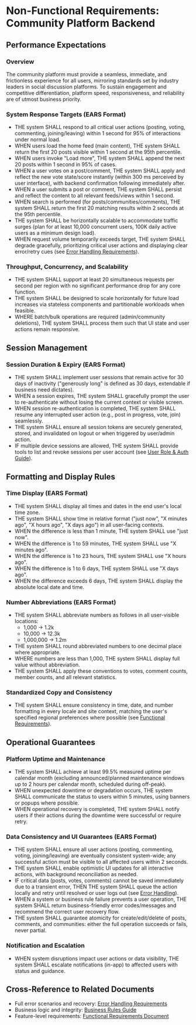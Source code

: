 # Non-Functional Requirements: Community Platform Backend

## Performance Expectations

### Overview
The community platform must provide a seamless, immediate, and frictionless experience for all users, mirroring standards set by industry leaders in social discussion platforms. To sustain engagement and competitive differentiation, platform speed, responsiveness, and reliability are of utmost business priority.

### System Response Targets (EARS Format)
- THE system SHALL respond to all critical user actions (posting, voting, commenting, joining/leaving) within 1 second for 95% of interactions under normal load.
- WHEN users load the home feed (main content), THE system SHALL return the first 20 posts visible within 1 second at the 95th percentile.
- WHEN users invoke "Load more", THE system SHALL append the next 20 posts within 1 second in 95% of cases.
- WHEN a user votes on a post/comment, THE system SHALL apply and reflect the new vote state/score instantly (within 300 ms perceived by user interface), with backend confirmation following immediately after.
- WHEN a user submits a post or comment, THE system SHALL persist and reflect the content to all relevant feeds/views within 1 second.
- WHEN search is performed (for posts/communities/comments), THE system SHALL return the first 20 matching results within 2 seconds at the 95th percentile.
- THE system SHALL be horizontally scalable to accommodate traffic surges (plan for at least 10,000 concurrent users, 100K daily active users as a minimum design load).
- WHEN request volume temporarily exceeds target, THE system SHALL degrade gracefully, prioritizing critical user actions and displaying clear error/retry cues (see [Error Handling Requirements](./06-error-handling.md)).

### Throughput, Concurrency, and Scalability
- THE system SHALL support at least 20 simultaneous requests per second per region with no significant performance drop for any core function.
- THE system SHALL be designed to scale horizontally for future load increases via stateless components and partitionable workloads when feasible.
- WHERE batch/bulk operations are required (admin/community deletions), THE system SHALL process them such that UI state and user actions remain responsive.

## Session Management

### Session Duration & Expiry (EARS Format)
- THE system SHALL implement user sessions that remain active for 30 days of inactivity ("generously long" is defined as 30 days, extendable if business need dictates).
- WHEN a session expires, THE system SHALL gracefully prompt the user to re-authenticate without losing the current context or visible screen.
- WHEN session re-authentication is completed, THE system SHALL resume any interrupted user action (e.g., post in progress, vote, join) seamlessly.
- THE system SHALL ensure all session tokens are securely generated, stored, and invalidated on logout or when triggered by user/admin action.
- IF multiple device sessions are allowed, THE system SHALL provide tools to list and revoke sessions per user account (see [User Role & Auth Guide](./02-user-roles-and-permissions.md)).

## Formatting and Display Rules

### Time Display (EARS Format)
- THE system SHALL display all times and dates in the end user's local time zone.
- THE system SHALL show time in relative format ("just now", "X minutes ago", "X hours ago", "X days ago") in all user-facing contexts.
- WHEN the difference is less than 1 minute, THE system SHALL use "just now".
- WHEN the difference is 1 to 59 minutes, THE system SHALL use "X minutes ago".
- WHEN the difference is 1 to 23 hours, THE system SHALL use "X hours ago".
- WHEN the difference is 1 to 6 days, THE system SHALL use "X days ago".
- WHEN the difference exceeds 6 days, THE system SHALL display the absolute local date and time.

### Number Abbreviations (EARS Format)
- THE system SHALL abbreviate numbers as follows in all user-visible locations:
  - 1,000 → 1.2k
  - 10,000 → 12.3k
  - 1,000,000 → 1.2m
- THE system SHALL round abbreviated numbers to one decimal place where appropriate.
- WHERE numbers are less than 1,000, THE system SHALL display full value without abbreviation.
- THE system SHALL apply these conventions to votes, comment counts, member counts, and all relevant statistics.

### Standardized Copy and Consistency
- THE system SHALL ensure consistency in time, date, and number formatting in every locale and site context, matching the user's specified regional preferences where possible (see [Functional Requirements](./04-functional-requirements.md)).

## Operational Guarantees

### Platform Uptime and Maintenance
- THE system SHALL achieve at least 99.5% measured uptime per calendar month (excluding announced/planned maintenance windows up to 2 hours per calendar month, scheduled during off-peak).
- WHEN unexpected downtime or degradation occurs, THE system SHALL communicate the status to users within 5 minutes, using banners or popups where possible.
- WHEN operational recovery is completed, THE system SHALL notify users if their actions during the downtime were successful or require retry.

### Data Consistency and UI Guarantees (EARS Format)
- THE system SHALL ensure all user actions (posting, commenting, voting, joining/leaving) are eventually consistent system-wide; any successful action must be visible to all affected users within 2 seconds.
- THE system SHALL enable optimistic UI updates for all interactive actions, with background reconciliation as needed.
- IF critical data (posts, votes, comments) cannot be saved immediately due to a transient error, THEN THE system SHALL queue the action locally and retry until resolved or user logs out (see [Error Handling](./06-error-handling.md)).
- WHEN a system or business rule failure prevents a user operation, THE system SHALL return business-friendly error codes/messages and recommend the correct user recovery flow.
- THE system SHALL guarantee atomicity for create/edit/delete of posts, comments, and communities: either the full operation succeeds or fails, never partial.

### Notification and Escalation
- WHEN system disruptions impact user actions or data visibility, THE system SHALL escalate notifications (in-app) to affected users with status and guidance.

## Cross-Reference to Related Documents
- Full error scenarios and recovery: [Error Handling Requirements](./06-error-handling.md)
- Business logic and integrity: [Business Rules Guide](./05-business-rules.md)
- Feature-level requirements: [Functional Requirements Document](./04-functional-requirements.md)

